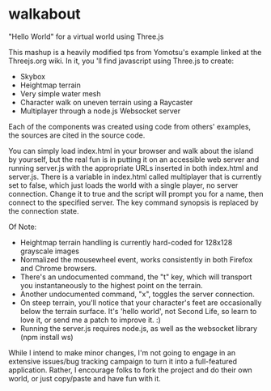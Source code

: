 walkabout
=========

<p>"Hello World" for a virtual world using Three.js</p>

<p>This mashup is a heavily modified tps from Yomotsu's example linked at the Threejs.org wiki.
In it, you 'll find javascript using Three.js to create:

<ul>
<li>Skybox</li>
<li>Heightmap terrain</li>
<li>Very simple water mesh</li>
<li>Character walk on uneven terrain using a Raycaster</li>
<li>Multiplayer through a node.js Websocket server</li>
</ul>

Each of the components was created using code from others' examples, the sources are cited in
the source code.</p>

<p>You can simply load index.html in your browser and walk about the island by yourself, but the real
fun is in putting it on an accessible web server and running server.js with the appropriate URLs
inserted in both index.html and server.js.  There is a variable in index.html called multiplayer
that is currently set to false, which just loads the world with a single player, no server connection.
Change it to true and the script will prompt you for a name, then connect to the specified server.
The key command synopsis is replaced by the connection state.</p>

<p>Of Note:
<ul>
<li>Heightmap terrain handling is currently hard-coded for 128x128 grayscale images</li>
<li>Normalized the mousewheel event, works consistently in both Firefox and Chrome browsers.</li>
<li>There's an undocumented command, the "t" key, which will transport you instantaneously to the 
highest point on the terrain.</li>
<li>Another undocumented command, "x", toggles the server connection.</li>
<li>On steep terrain,  you'll notice that your character's feet are occasionally below the terrain 
surface.  It's 'hello world', not Second Life, so learn to love it, or send me a patch to improve
it. :)</li>
<li>Running the server.js requires node.js, as well as the websocket library (npm install ws)</li>
</ul>


<p>While I intend to make minor changes, I'm not going to engage in an extensive issues/bug tracking
campaign to turn it into a full-featured application.  Rather, I encourage folks to fork the project 
and do their own world, or just copy/paste and have fun with it.</p>
